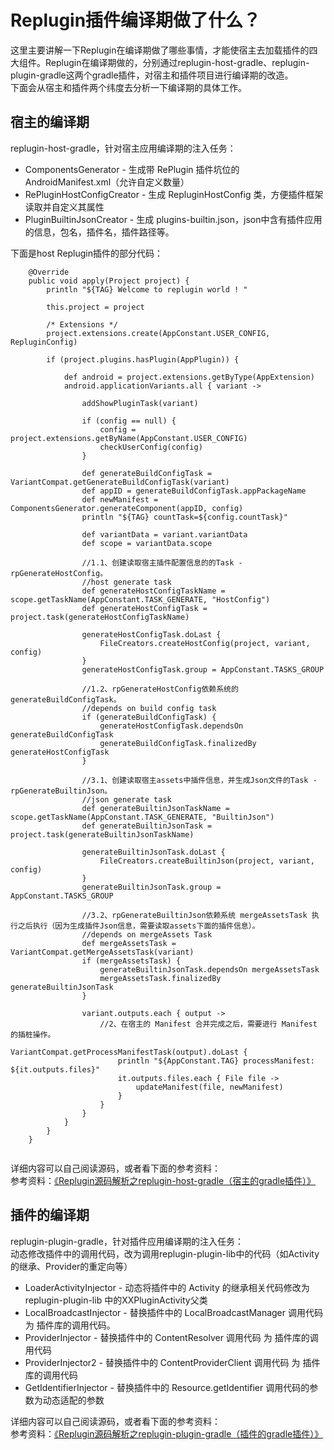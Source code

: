 # Replugin插件编译期做了什么？

这里主要讲解一下Replugin在编译期做了哪些事情，才能使宿主去加载插件的四大组件。Replugin在编译期做的，分别通过replugin-host-gradle、replugin-plugin-gradle这两个gradle插件，对宿主和插件项目进行编译期的改造。  
下面会从宿主和插件两个纬度去分析一下编译期的具体工作。
  
## 宿主的编译期

replugin-host-gradle，针对宿主应用编译期的注入任务：
* ComponentsGenerator - 生成带 RePlugin 插件坑位的 AndroidManifest.xml（允许自定义数量）
* RePluginHostConfigCreator - 生成 RepluginHostConfig 类，方便插件框架读取并自定义其属性
* PluginBuiltinJsonCreator - 生成 plugins-builtin.json，json中含有插件应用的信息，包名，插件名，插件路径等。  

下面是host Replugin插件的部分代码：
```
    @Override
    public void apply(Project project) {
        println "${TAG} Welcome to replugin world ! "

        this.project = project

        /* Extensions */
        project.extensions.create(AppConstant.USER_CONFIG, RepluginConfig)

        if (project.plugins.hasPlugin(AppPlugin)) {

            def android = project.extensions.getByType(AppExtension)
            android.applicationVariants.all { variant ->

                addShowPluginTask(variant)

                if (config == null) {
                    config = project.extensions.getByName(AppConstant.USER_CONFIG)
                    checkUserConfig(config)
                }

                def generateBuildConfigTask = VariantCompat.getGenerateBuildConfigTask(variant)
                def appID = generateBuildConfigTask.appPackageName
                def newManifest = ComponentsGenerator.generateComponent(appID, config)
                println "${TAG} countTask=${config.countTask}"

                def variantData = variant.variantData
                def scope = variantData.scope

                //1.1、创建读取宿主插件配置信息的的Task - rpGenerateHostConfig。
                //host generate task
                def generateHostConfigTaskName = scope.getTaskName(AppConstant.TASK_GENERATE, "HostConfig")
                def generateHostConfigTask = project.task(generateHostConfigTaskName)

                generateHostConfigTask.doLast {
                    FileCreators.createHostConfig(project, variant, config)
                }
                generateHostConfigTask.group = AppConstant.TASKS_GROUP

                //1.2、rpGenerateHostConfig依赖系统的generateBuildConfigTask。
                //depends on build config task
                if (generateBuildConfigTask) {
                    generateHostConfigTask.dependsOn generateBuildConfigTask
                    generateBuildConfigTask.finalizedBy generateHostConfigTask
                }

                //3.1、创建读取宿主assets中插件信息，并生成Json文件的Task - rpGenerateBuiltinJson。
                //json generate task
                def generateBuiltinJsonTaskName = scope.getTaskName(AppConstant.TASK_GENERATE, "BuiltinJson")
                def generateBuiltinJsonTask = project.task(generateBuiltinJsonTaskName)

                generateBuiltinJsonTask.doLast {
                    FileCreators.createBuiltinJson(project, variant, config)
                }
                generateBuiltinJsonTask.group = AppConstant.TASKS_GROUP

                //3.2、rpGenerateBuiltinJson依赖系统 mergeAssetsTask 执行之后执行（因为生成插件Json信息，需要读取assets下面的插件信息）。
                //depends on mergeAssets Task
                def mergeAssetsTask = VariantCompat.getMergeAssetsTask(variant)
                if (mergeAssetsTask) {
                    generateBuiltinJsonTask.dependsOn mergeAssetsTask
                    mergeAssetsTask.finalizedBy generateBuiltinJsonTask
                }

                variant.outputs.each { output ->
                    //2、在宿主的 Manifest 合并完成之后，需要进行 Manifest 的插桩操作。
                    VariantCompat.getProcessManifestTask(output).doLast {
                        println "${AppConstant.TAG} processManifest: ${it.outputs.files}"
                        it.outputs.files.each { File file ->
                            updateManifest(file, newManifest)
                        }
                    }
                }
            }
        }
    }


```

详细内容可以自己阅读源码，或者看下面的参考资料：  
参考资料：[《Replugin源码解析之replugin-host-gradle（宿主的gradle插件）》](https://www.jianshu.com/p/ca3bda0800b6)

## 插件的编译期

replugin-plugin-gradle，针对插件应用编译期的注入任务：  
动态修改插件中的调用代码，改为调用replugin-plugin-lib中的代码（如Activity的继承、Provider的重定向等）
* LoaderActivityInjector - 动态将插件中的 Activity 的继承相关代码修改为 replugin-plugin-lib 中的XXPluginActivity父类
* LocalBroadcastInjector - 替换插件中的 LocalBroadcastManager 调用代码 为 插件库的调用代码。
* ProviderInjector - 替换插件中的 ContentResolver 调用代码 为 插件库的调用代码
* ProviderInjector2 - 替换插件中的 ContentProviderClient 调用代码 为 插件库的调用代码
* GetIdentifierInjector - 替换插件中的 Resource.getIdentifier 调用代码的参数为动态适配的参数

详细内容可以自己阅读源码，或者看下面的参考资料：  
参考资料：[《Replugin源码解析之replugin-plugin-gradle（插件的gradle插件）》](https://www.jianshu.com/p/a9b3aaba8e45)  
